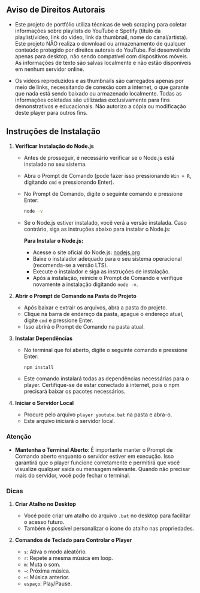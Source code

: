 ## Aviso de Direitos Autorais

- Este projeto de portfólio utiliza técnicas de web scraping para coletar informações sobre playlists do YouTube e Spotify (título da playlist/vídeo, link do vídeo, link da thumbnail, nome do canal/artista). Este projeto NÃO realiza o download ou armazenamento de qualquer conteúdo protegido por direitos autorais do YouTube. Foi desenvolvido apenas para desktop, não sendo compatível com dispositivos móveis. As informações de texto são salvas localmente e não estão disponíveis em nenhum servidor online.

- Os vídeos reproduzidos e as thumbnails são carregados apenas por meio de links, necessitando de conexão com a internet, o que garante que nada está sendo baixado ou armazenado localmente. Todas as informações coletadas são utilizadas exclusivamente para fins demonstrativos e educacionais. Não autorizo a cópia ou modificação deste player para outros fins.

## Instruções de Instalação

1. **Verificar Instalação do Node.js**
   - Antes de prosseguir, é necessário verificar se o Node.js está instalado no seu sistema.
   - Abra o Prompt de Comando (pode fazer isso pressionando `Win + R`, digitando `cmd` e pressionando Enter).
   - No Prompt de Comando, digite o seguinte comando e pressione Enter:
     ```sh
     node -v
     ```
   - Se o Node.js estiver instalado, você verá a versão instalada. Caso contrário, siga as instruções abaixo para instalar o Node.js:

     **Para Instalar o Node.js:**
     - Acesse o site oficial do Node.js: [nodejs.org](https://nodejs.org/)
     - Baixe o instalador adequado para o seu sistema operacional (recomenda-se a versão LTS).
     - Execute o instalador e siga as instruções de instalação.
     - Após a instalação, reinicie o Prompt de Comando e verifique novamente a instalação digitando `node -v`.

2. **Abrir o Prompt de Comando na Pasta do Projeto**
   - Após baixar e extrair os arquivos, abra a pasta do projeto.
   - Clique na barra de endereço da pasta, apague o endereço atual, digite `cmd` e pressione Enter.
   - Isso abrirá o Prompt de Comando na pasta atual.

3. **Instalar Dependências**
   - No terminal que foi aberto, digite o seguinte comando e pressione Enter:
     ```sh
     npm install
     ```
   - Este comando instalará todas as dependências necessárias para o player. Certifique-se de estar conectado à internet, pois o npm precisará baixar os pacotes necessários.

4. **Iniciar o Servidor Local**
   - Procure pelo arquivo `player youtube.bat` na pasta e abra-o.
   - Este arquivo iniciará o servidor local.

### Atenção
- **Mantenha o Terminal Aberto**: É importante manter o Prompt de Comando aberto enquanto o servidor estiver em execução. Isso garantirá que o player funcione corretamente e permitirá que você visualize qualquer saída ou mensagem relevante. Quando não precisar mais do servidor, você pode fechar o terminal.

### Dicas

1. **Criar Atalho no Desktop**
   - Você pode criar um atalho do arquivo `.bat` no desktop para facilitar o acesso futuro.
   - Também é possível personalizar o ícone do atalho nas propriedades.

2. **Comandos de Teclado para Controlar o Player**
   - `s`: Ativa o modo aleatório.
   - `r`: Repete a mesma música em loop.
   - `m`: Muta o som.
   - `→`: Próxima música.
   - `←`: Música anterior.
   - `espaço`: Play/Pause.
